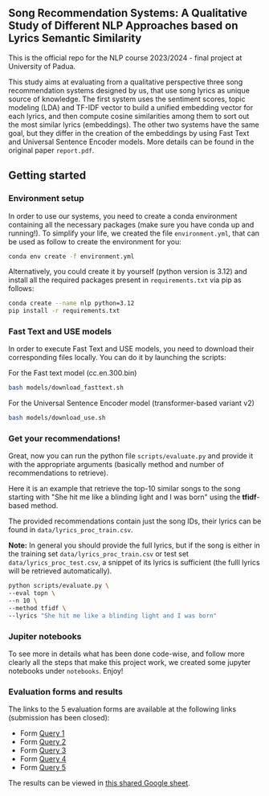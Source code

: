 ## Song Recommendation Systems: A Qualitative Study of Different NLP Approaches based on Lyrics Semantic Similarity

This is the official repo for the NLP course 2023/2024 - final project at University of Padua.

This study aims at evaluating from a qualitative perspective three song recommendation systems designed by us, that use song lyrics as unique source of knowledge. The first system uses the sentiment scores, topic modeling (LDA) and TF-IDF vector to build a unified embedding vector for each lyrics, and then compute cosine similarities among them to sort out the most similar lyrics (embeddings). The other two systems have the same goal, but they differ in the creation of the embeddings by using Fast Text and Universal Sentence Encoder models. More details can be found in the original paper `report.pdf`.

## Getting started

### Environment setup
In order to use our systems, you need to create a conda environment containing all the necessary packages (make sure you have conda up and running!). To simplify your life, we created the file `environment.yml`, that can be used as follow to create the environment for you:

```bash
conda env create -f environment.yml
```

Alternatively, you could create it by yourself (python version is 3.12) and install all the required packages present in `requirements.txt` via pip as follows:

```bash
conda create --name nlp python=3.12
pip install -r requirements.txt
```

### Fast Text and USE models
In order to execute Fast Text and USE models, you need to download their corresponding files locally. You can do it by launching the scripts:

For the Fast text model (cc.en.300.bin)
```bash
bash models/download_fasttext.sh
```

For the Universal Sentence Encoder model (transformer-based variant v2)
```bash
bash models/download_use.sh
```

### Get your recommendations!
Great, now you can run the python file `scripts/evaluate.py` and provide it with the appropriate arguments (basically method and number of recommendations to retrieve). 

Here it is an example that retrieve the top-10 similar songs to the song starting with "She hit me like a blinding light and I was born" using the **tfidf**-based method.

The provided recommendations contain just the song IDs, their lyrics can be found in `data/lyrics_proc_train.csv`. 

**Note:** In general you should provide the full lyrics, but if the song is either in the training set `data/lyrics_proc_train.csv` or test set `data/lyrics_proc_test.csv`, a snippet of its lyrics is sufficient (the fulll lyrics will be retrieved automatically).

```bash
python scripts/evaluate.py \
--eval topn \
--n 10 \
--method tfidf \
--lyrics "She hit me like a blinding light and I was born"
```

### Jupiter notebooks
To see more in details what has been done code-wise, and follow more clearly all the steps that make this project work, we created some jupyter notebooks under `notebooks`. Enjoy!

### Evaluation forms and results

The links to the 5 evaluation forms are available at the following links (submission has been closed):

- Form [Query 1](https://forms.gle/4yNYVwWRPDa6nHKc8)
- Form [Query 2](https://forms.gle/ndfx2qw2ZSvts49aA)
- Form [Query 3](https://forms.gle/4nV9Wb9j6LFoMDjLA)
- Form [Query 4](https://forms.gle/rF6arS1dTyCiBR3U9)
- Form [Query 5](https://forms.gle/X3uFKrDRxk6zVG8M8)

The results can be viewed in [this shared Google sheet](https://docs.google.com/spreadsheets/d/1Bfy9vEGwOHaGMFiaMv3-XBb-j32NRnx5C8EMKMRV0-o/edit?usp=sharing).



